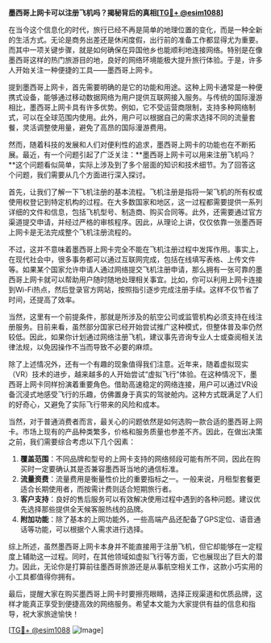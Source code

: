 **墨西哥上网卡可以注册飞机吗？揭秘背后的真相[[TG💪+ @esim1088](https://t.me/s/esim1088)]**

在当今这个信息化的时代，旅行已经不再是简单的地理位置的变化，而是一种全新的生活方式。无论是商务出差还是休闲度假，出行前的准备工作都显得尤为重要。而其中一项关键步骤，就是如何确保在异国他乡也能顺利地连接网络。特别是在像墨西哥这样的热门旅游目的地，良好的网络环境能极大提升旅行体验。于是，许多人开始关注一种便捷的工具——墨西哥上网卡。

提到墨西哥上网卡，首先需要明确的是它的功能和用途。这种上网卡通常是一种便携式设备，能够通过移动数据网络为用户提供互联网接入服务。与传统的国际漫游相比，墨西哥上网卡具有许多优势。例如，它不受运营商限制，支持多种网络制式，可以在全球范围内使用。此外，用户可以根据自己的需求选择不同的流量套餐，灵活调整使用量，避免了高昂的国际漫游费用。

然而，随着科技的发展和人们对便利性的追求，墨西哥上网卡的功能也在不断拓展。最近，有一个问题引起了广泛关注：**墨西哥上网卡可以用来注册飞机吗？**这个问题看似简单，实际上涉及到了多个层面的知识和技术细节。为了回答这个问题，我们需要从几个方面进行深入探讨。

首先，让我们了解一下飞机注册的基本流程。飞机注册是指将一架飞机的所有权或使用权登记到特定机构的过程。在大多数国家和地区，这一过程都需要提供一系列详细的文件和信息，包括飞机型号、制造商、购买合同等。此外，还需要通过官方渠道提交申请，并经过严格的审核程序。因此，从理论上讲，仅仅依靠一张墨西哥上网卡是无法完成整个飞机注册流程的。

不过，这并不意味着墨西哥上网卡完全不能在飞机注册过程中发挥作用。事实上，在现代社会中，很多事务都可以通过互联网完成，包括在线填写表格、上传文件等。如果某个国家允许申请人通过网络提交飞机注册申请，那么拥有一张可靠的墨西哥上网卡就可以帮助用户随时随地处理相关事宜。比如，你可以利用上网卡连接到Wi-Fi热点，然后登录官方网站，按照指引逐步完成注册手续。这样不仅节省了时间，还提高了效率。

当然，这里有一个前提条件，那就是所涉及的航空公司或监管机构必须支持在线注册服务。目前来看，虽然部分国家已经开始尝试推广这种模式，但整体普及率仍然较低。因此，如果你计划通过网络注册飞机，建议事先咨询专业人士或查阅相关法律法规，以免因操作不当而导致不必要的麻烦。

除了上述情况外，还有一个有趣的现象值得我们注意。近年来，随着虚拟现实（VR）技术的进步，越来越多的人开始尝试“虚拟飞行”体验。在这种情况下，墨西哥上网卡同样扮演着重要角色。借助高速稳定的网络连接，用户可以通过VR设备沉浸式地感受飞行的乐趣，仿佛置身于真实的驾驶舱内。这种方式既满足了人们的好奇心，又避免了实际飞行带来的风险和成本。

当然，对于普通消费者而言，最关心的问题依然是如何选购一款合适的墨西哥上网卡。市场上现有的产品种类繁多，价格和服务质量也参差不齐。因此，在做出决策之前，我们需要综合考虑以下几个因素：

1. **覆盖范围**：不同品牌和型号的上网卡支持的网络频段可能有所不同，因此在购买时一定要确认其是否兼容墨西哥当地的通信标准。
2. **流量资费**：流量费用是衡量性价比的重要指标之一。一般来说，月租型套餐更适合长期使用者，而按需计费则适合短期旅行者。
3. **客户支持**：良好的售后服务可以有效解决使用过程中遇到的各种问题。建议优先选择那些提供全天候客服热线的品牌。
4. **附加功能**：除了基本的上网功能外，一些高端产品还配备了GPS定位、语音通话等功能，可以根据个人需求进行选择。

综上所述，虽然墨西哥上网卡本身并不能直接用于注册飞机，但它却能够在一定程度上辅助这一过程。同时，在其他领域如虚拟飞行等方面，它也展现出了巨大的潜力。因此，无论你是打算前往墨西哥旅游还是从事航空相关工作，这款小巧实用的小工具都值得你拥有。

最后，提醒大家在购买墨西哥上网卡时要擦亮眼睛，选择正规渠道和优质品牌，这样才能真正享受到便捷高效的网络服务。希望本文能为大家提供有益的信息和指导，祝大家旅途愉快！

[[TG💪+ @esim1088](https://t.me/s/esim1088) ![Image](https://i.postimg.cc/4NQfJmqS/Snipaste-2025-05-13-00-14-12.png)]